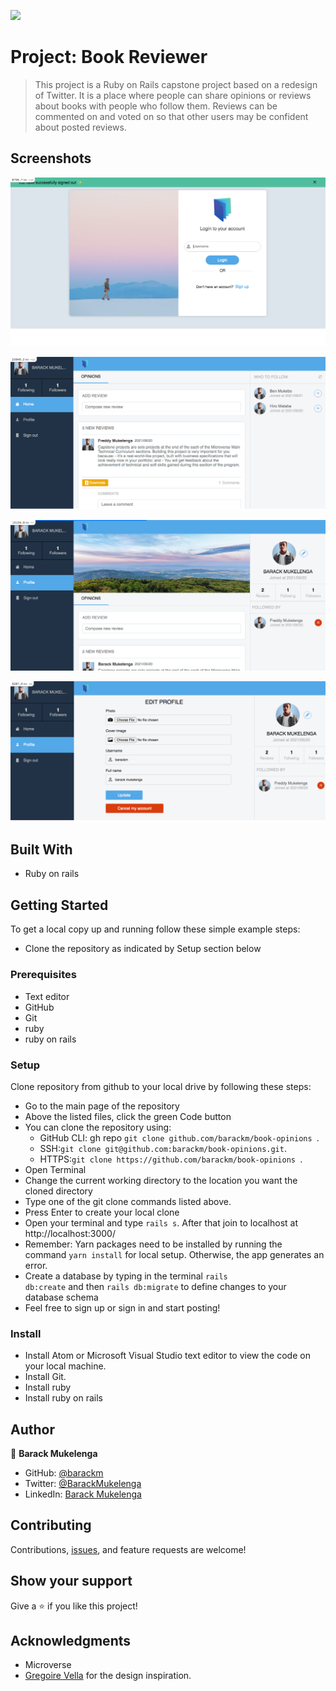 ![](https://img.shields.io/badge/Microverse-blueviolet)

# Project: Book Reviewer

> This project is a Ruby on Rails capstone project based on a redesign of Twitter. It is a place where people can share opinions or reviews about books with people who follow them. Reviews can be commented on and voted on so that other users may be confident about posted reviews.

## Screenshots

![](./img1.png)

![](./img2.png)

![](./img3.png)

![](./img4.png)

## Built With

- Ruby on rails

## Getting Started

To get a local copy up and running follow these simple example steps:

- Clone the repository as indicated by Setup section below

### Prerequisites

- Text editor
- GitHub
- Git
- ruby
- ruby on rails

### Setup

Clone repository from github to your local drive by following these steps:

- Go to the main page of the repository
- Above the listed files, click the green Code button
- You can clone the repository using:
  - GitHub CLI: gh repo `git clone github.com/barackm/book-opinions `.
  - SSH:`git clone git@github.com:barackm/book-opinions.git`.
  - HTTPS:`git clone https://github.com/barackm/book-opinions `.
- Open Terminal
- Change the current working directory to the location you want the cloned directory
- Type one of the git clone commands listed above.
- Press Enter to create your local clone
- Open your terminal and type <code>rails s</code>. After that join to localhost at http://localhost:3000/
- Remember: Yarn packages need to be installed by running the command <code>yarn install</code> for local setup. Otherwise, the app generates an error.
- Create a database by typing in the terminal <code>rails db:create</code> and then <code>rails db:migrate</code> to define changes to your database schema
- Feel free to sign up or sign in and start posting!

### Install

- Install Atom or Microsoft Visual Studio text editor to view the code on your local machine.
- Install Git.
- Install ruby
- Install ruby on rails

## Author

👤 **Barack Mukelenga**

- GitHub: [@barackm](https://github.com/barackm)
- Twitter: [@BarackMukelenga](https://twitter.com/BarackMukelenga)
- LinkedIn: [Barack Mukelenga](https://www.linkedin.com/in/baraka-mukelenga/)

## Contributing

Contributions, [issues](https://github.com/barackm/book-opinions/issues), and feature requests are welcome!

## Show your support

Give a ⭐️ if you like this project!

## Acknowledgments

- Microverse
- [Gregoire Vella](https://www.behance.net/gregoirevella) for the design inspiration.
